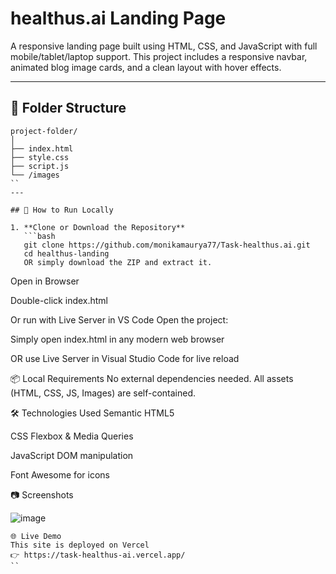 # healthus.ai Landing Page

A responsive landing page built using HTML, CSS, and JavaScript with full mobile/tablet/laptop support. This project includes a responsive navbar, animated blog image cards, and a clean layout with hover effects.

---

## 📁 Folder Structure
```
project-folder/
│
├── index.html
├── style.css
├── script.js
└── /images
``
---

## 🚀 How to Run Locally

1. **Clone or Download the Repository**
   ```bash
   git clone https://github.com/monikamaurya77/Task-healthus.ai.git
   cd healthus-landing
   OR simply download the ZIP and extract it.
   ```

Open in Browser

Double-click index.html

Or run with Live Server in VS Code
Open the project:

Simply open index.html in any modern web browser

OR use Live Server in Visual Studio Code for live reload

📦 Local Requirements
No external dependencies needed.
All assets (HTML, CSS, JS, Images) are self-contained.

🛠 Technologies Used
Semantic HTML5

CSS Flexbox & Media Queries

JavaScript DOM manipulation

Font Awesome for icons

📷 Screenshots

![image](https://github.com/user-attachments/assets/583b99b1-1051-43e4-bea2-a62cd45df932)


```
🌐 Live Demo
This site is deployed on Vercel
👉 https://task-healthus-ai.vercel.app/
``

